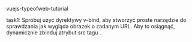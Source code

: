 vuejs-typeofweb-tutorial

task1:
Spróbuj użyć dyrektywy v-bind, aby stworzyć proste narzędzie do sprawdzania jak wygląda obrazek o zadanym URL. Aby to osiągnąć, dynamicznie zbinduj atrybut src tagu <img />.